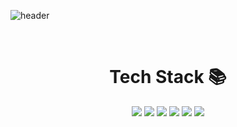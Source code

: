 ![header](https://github.com/kynhun20/kynhun20/blob/main/itsme.png?raw=true)

<div align="center">
 <br>
 <h1>Tech Stack 📚</h1>
 <img src="https://img.shields.io/badge/Python-3766AB?style=flat-square&logo=Python&logoColor=white"/>
 <img src="https://img.shields.io/badge/C-A8B9CC?style=flat-square&logo=C&logoColor=white"/>
 <img src="https://img.shields.io/badge/Java-007396?style=flat-square&logo=Java&logoColor=white"/>
 <img src="https://img.shields.io/badge/Mysql-E6B91E?style=flat-square&logo=MySql&logoColor=white"/>
 <img src="https://img.shields.io/badge/css-1572B6?style=flat-square&logo=css3&logoColor=white"/>
 <img src="https://img.shields.io/badge/JavaScript-ffb13b?style=flat-square&logo=javascript&logoColor=white"/>
</div>
